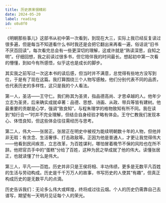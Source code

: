 ```yaml
---
title: 历史原来很精彩
date: 2024-05-20
label: reading
id: o8u8f0
---
```


《明朝那些事儿》这部书从初中第一次看到，到现在大三，实际上我已经反复读过很多遍，但是每当不知道看什么书时我还是会把它翻出来再看一遍，俗话说“旧书不厌百回读”，每次看完总会有一些更深切的理解，这或许就是“熟读深思，自知之明”。仔细回想，我之前读过很多书，但它陪伴我的时间最长。想起初中第一次看的懵懂，到如今有所感悟，似乎这也是成长的脚步。

其实我之前写过一次这本书的读后感，但当时并不满意，总觉得有些地方没写到位，于是有了现在这篇。我打算围绕三个人物写感触，他们分别代表不同的品质，也代表历史的多样性，这只是我的个人看法。

第一人，圣洁——王守仁。我们称其为圣贤，指品德高尚、才思卓越的人。他年少立志为圣贤，后来确实成就卓著：品德、思想、诗画、从政、带兵等皆有建树。他最重要的贡献是心学，强调“致良知”，与程朱理学的格物致知有所不同。我在读到“知行合一”时并不完全理解，但结合自身经验才略有体会。王守仁教我们发现本心、体悟良知，但这些体会往往需经历与思考。

第二人，伟大——张居正。张居正在明史中被视为能续明朝数十年的人物，但他并非无瑕：有贪念、生活奢侈、打击政敌等。正因为他是普通人，才更让我觉得伟大——他看到民间疾苦，立志改革，为百姓谋利，哪怕冒着晚节不保的风险也在所不辞。他把官员手中的“蛋糕”分给了百姓，这种为民之举成就了他的伟大。读懂张居正，也就读懂了什么是伟大。

第三人，平凡——百姓。历史并非只是王侯将相、丰功伟绩，更多是无数平凡百姓的生活与劳动构成。历史是千千万万人的故事，书写历史的人使其“有趣”，但真正构成历史的是无数平凡的点滴。

历史告诉我们：无论多么伟大或辉煌，终将成过往云烟。个人的历史仍需靠自己去谱写，期望有一天明月见证每个人的荣光。
